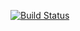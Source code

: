 [![Build Status](https://travis-ci.org/miguelsimoes/value-object.svg?branch=master)](https://travis-ci.org/miguelsimoes/value-object)
